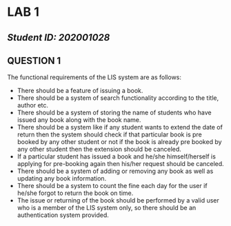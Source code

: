 # LAB 1
## _Student ID: 202001028_

## QUESTION 1
The functional requirements of the  LIS system are as follows:
* There should be a feature of issuing a book.
* There should be a system of search functionality according to the title, author etc.
* There should be a system of storing the name of students who have issued any book along with the book name.
* There should be a system like if any student wants to extend the date of return then the system should check if that particular book is pre booked by any other student or not if the book is already pre booked by any other student then the extension should be canceled.
* If a particular student has issued a book and he/she himself/herself is applying for pre-booking again then his/her request should be canceled.
* There should be a system of adding or removing any book as well as updating any book information.
* There should be a system to count the fine each day for the user if he/she forgot to return the book on time.
* The issue or returning of the book should be performed by a valid user who is a member of the LIS system only, so there should be an authentication system provided.

